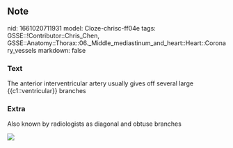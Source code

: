 ## Note
nid: 1661020711931
model: Cloze-chrisc-ff04e
tags: GSSE::!Contributor::Chris_Chen, GSSE::Anatomy::Thorax::06._Middle_mediastinum_and_heart::Heart::Coronary_vessels
markdown: false

### Text
<div class='toggle'>
  The anterior interventricular artery usually gives off several
  large {{c1::ventricular}} branches
</div>

### Extra
<p id="96e58260-5c9d-4cfa-89f0-3ed242ed3770" class="">Also known by
radiologists as diagonal and obtuse branches
<p id="96e58260-5c9d-4cfa-89f0-3ed242ed3770" class=""><a href= 
"http://127.0.0.1:53309/Blood%20supply%20to%20the%20heart%2071b1ddb8632d48ce9a4890707d47de05/Untitled%201.png">
<img src="7b938ccfe3307d26ca384dab7f7e1ee885ff910b.png"></a>
